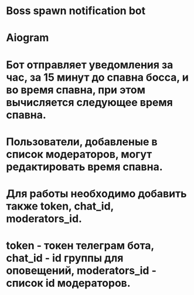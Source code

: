 # Boss spawn notification bot
# Aiogram
# Бот отправляет уведомления за час, за 15 минут до спавна босса, и во время спавна, при этом вычисляется следующее время спавна.
# Пользователи, добавленые в список модераторов, могут редактировать время спавна.
# Для работы необходимо добавить также token, chat_id, moderators_id. 
# token - токен телеграм бота, chat_id - id группы для оповещений, moderators_id - список id модераторов. 
